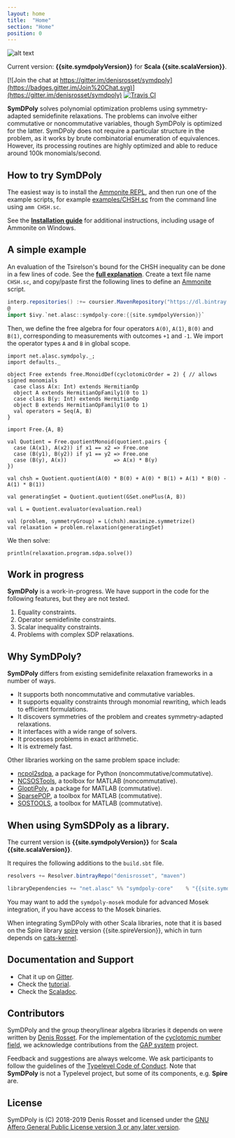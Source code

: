 ```yaml
---
layout: home
title:  "Home"
section: "Home"
position: 0
---
```


![alt text](/symdpoly/img/symdpoly_logo.png "SymDPoly")

Current version: **{{site.symdpolyVersion}}** for **Scala {{site.scalaVersion}}**. 

[![Join the chat at https://gitter.im/denisrosset/symdpoly](https://badges.gitter.im/Join%20Chat.svg)](https://gitter.im/denisrosset/symdpoly)
[![Travis CI](https://travis-ci.org/denisrosset/symdpoly.svg?branch=master)](https://travis-ci.org/denisrosset/symdpoly)

**SymDPoly** solves polynomial optimization problems using symmetry-adapted semidefinite relaxations. 
The problems can involve either commutative or noncommutative variables, though SymDPoly is optimized for the latter. 
SymDPoly does not require a particular structure in the problem, as it works by brute combinatorial enumeration of equivalences. 
However, its processing routines are highly optimized and able to reduce around 100k monomials/second.

## How to try SymDPoly

The easiest way is to install the [Ammonite REPL](https://ammonite.io/#Ammonite-REPL), and then run one of the example scripts, for example [examples/CHSH.sc](https://github.com/denisrosset/symdpoly/blob/master/examples/CHSH.sc) from the command line using `amm CHSH.sc`.

See the [**Installation guide**](docs/installation.html) for additional instructions, including usage of Ammonite on Windows.

## A simple example

An evaluation of the Tsirelson's bound for the CHSH inequality can be done in a few lines of code. 
See the [**full explanation**](docs/simple-example.html).
Create a text file name `CHSH.sc`, and copy/paste first the following lines to define an [Ammonite](https://ammonite.io/#Ammonite-REPL) script.
```scala
interp.repositories() :+= coursier.MavenRepository("https://dl.bintray.com/denisrosset/maven")
@
import $ivy.`net.alasc::symdpoly-core:{{site.symdpolyVersion}}`
```

Then, we define the free algebra for four operators `A(0)`, `A(1)`, `B(0)` and `B(1)`, corresponding to measurements with outcomes `+1` and `-1`. We import the operator types `A` and `B` in global scope.
```tut:silent
import net.alasc.symdpoly._; 
import defaults._

object Free extends free.MonoidDef(cyclotomicOrder = 2) { // allows signed monomials
  case class A(x: Int) extends HermitianOp
  object A extends HermitianOpFamily1(0 to 1)
  case class B(y: Int) extends HermitianOp
  object B extends HermitianOpFamily1(0 to 1)
  val operators = Seq(A, B)
}

import Free.{A, B}

val Quotient = Free.quotientMonoid(quotient.pairs {
  case (A(x1), A(x2)) if x1 == x2 => Free.one
  case (B(y1), B(y2)) if y1 == y2 => Free.one
  case (B(y), A(x))               => A(x) * B(y)
})

val chsh = Quotient.quotient(A(0) * B(0) + A(0) * B(1) + A(1) * B(0) - A(1) * B(1))

val generatingSet = Quotient.quotient(GSet.onePlus(A, B))

val L = Quotient.evaluator(evaluation.real)

val (problem, symmetryGroup) = L(chsh).maximize.symmetrize()
val relaxation = problem.relaxation(generatingSet)

```

We then solve:
```tut
println(relaxation.program.sdpa.solve())
```

## Work in progress

**SymDPoly** is a work-in-progress. 
We have support in the code for the following features, but they are not tested.

1. Equality constraints.
2. Operator semidefinite constraints.
3. Scalar inequality constraints.
4. Problems with complex SDP relaxations.

## Why SymDPoly?

**SymDPoly** differs from existing semidefinite relaxation frameworks in a number of ways.

- It supports both noncommutative and commutative variables.
- It supports equality constraints through monomial rewriting, which leads to efficient formulations.
- It discovers symmetries of the problem and creates symmetry-adapted relaxations.
- It interfaces with a wide range of solvers.
- It processes problems in exact arithmetic.
- It is extremely fast.

Other libraries working on the same problem space include:

- [ncpol2sdpa](https://gitlab.com/peterwittek/ncpol2sdpa), a package for Python (noncommutative/commutative).
- [NCSOSTools](http://ncsostools.fis.unm.si/), a toolbox for MATLAB (noncommutative).
- [GloptiPoly](http://homepages.laas.fr/henrion/software/gloptipoly/), a package for MATLAB (commutative).
- [SparsePOP](http://sparsepop.sourceforge.net/), a toolbox for MATLAB (commutative).
- [SOSTOOLS](https://www.cds.caltech.edu/sostools/), a toolbox for MATLAB (commutative).


## When using SymSDPoly as a library.

The current version is **{{site.symdpolyVersion}}** for **Scala {{site.scalaVersion}}**. 

It requires the following additions to the `build.sbt` file.

```scala
resolvers += Resolver.bintrayRepo("denisrosset", "maven")

libraryDependencies += "net.alasc" %% "symdpoly-core"    % "{{site.symdpolyVersion}}"
```

You may want to add the `symdpoly-mosek` module for advanced Mosek integration, if you have access to the Mosek binaries.

When integrating SymDPoly with other Scala libraries, note that it is based on the Spire library [spire](https://github.com/non/spire) version {{site.spireVersion}}, which in turn depends on [cats-kernel](https://typelevel.org/cats).

## Documentation and Support

- Chat it up on [Gitter](https://gitter.im/denisrosset/symdpoly).
- Check the [tutorial](https://denisrosset.github.io/symdpoly/docs/installation.html).
- Check the [Scaladoc](https://denisrosset.github.io/symdpoly/api).

## Contributors

SymDPoly and the group theory/linear algebra libraries it depends on were written by [Denis Rosset](https://github.com/denisrosset).
For the implementation of the [cyclotomic number field](https://github.com/denisrosset/cyclo), we acknowledge contributions from the [GAP system](http://www.gap-system.org/Gap3/gap3.html) project.

Feedback and suggestions are always welcome. 
We ask participants to follow the guidelines of the [Typelevel Code of Conduct](https://typelevel.org/conduct.html).
Note that **SymDPoly** is not a Typelevel project, but some of its components, e.g. **Spire** are.

## License

SymDPoly is (C) 2018-2019 Denis Rosset and licensed under the [GNU Affero General Public License version 3 or any later version](https://github.com/denisrosset/symdpoly/LICENSE.md).
